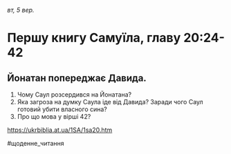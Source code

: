
_вт, 5 вер._

# Першу книгу Самуїла, главу 20:24-42

## Йонатан попереджає Давида.
1. Чому Саул розсердився на Йонатана?
2. Яка загроза на думку Саула іде від Давида? Заради чого Саул готовий убити власного сина?
3. Про що мова у вірші 42?

https://ukrbiblia.at.ua/1SA/1sa20.htm 

#щоденне_читання
